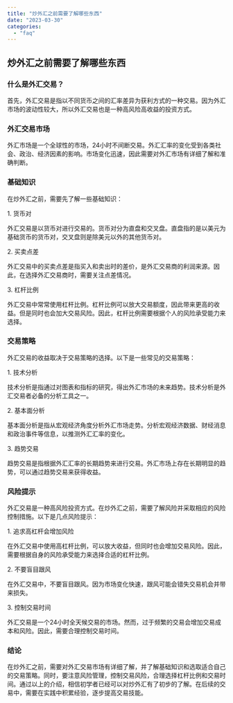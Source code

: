```yaml
---
title: "炒外汇之前需要了解哪些东西"
date: "2023-03-30"
categories: 
  - "faq"
---
```


## 炒外汇之前需要了解哪些东西

### 什么是外汇交易？

首先，外汇交易是指以不同货币之间的汇率差异为获利方式的一种交易。因为外汇市场的波动性较大，所以外汇交易也是一种高风险高收益的投资方式。

### 外汇交易市场

外汇市场是一个全球性的市场，24小时不间断交易。外汇汇率的变化受到各类社会、政治、经济因素的影响。市场变化迅速，因此需要对外汇市场有详细了解和准确判断。

### 基础知识

在炒外汇之前，需要先了解一些基础知识：

1\. 货币对

外汇交易是以货币对进行交易的。货币对分为直盘和交叉盘。直盘指的是以美元为基础货币的货币对，交叉盘则是除美元以外的其他货币对。

2\. 买卖点差

外汇交易中的买卖点差是指买入和卖出时的差价，是外汇交易商的利润来源。因此，在选择外汇交易商时，需要关注点差情况。

3\. 杠杆比例

外汇交易中常常使用杠杆比例。杠杆比例可以放大交易额度，因此带来更高的收益。但是同时也会加大交易风险。因此，杠杆比例需要根据个人的风险承受能力来选择。

### 交易策略

外汇交易的收益取决于交易策略的选择。以下是一些常见的交易策略：

1\. 技术分析

技术分析是指通过对图表和指标的研究，得出外汇市场的未来趋势。技术分析是外汇交易者必备的分析工具之一。

2\. 基本面分析

基本面分析是指从宏观经济角度分析外汇市场走势。分析宏观经济数据、财经消息和政治事件等信息，以推测外汇汇率的变化。

3\. 趋势交易

趋势交易是指根据外汇汇率的长期趋势来进行交易。外汇市场上存在长期明显的趋势，可以通过趋势交易来获得收益。

### 风险提示

外汇交易是一种高风险投资方式。在炒外汇之前，需要了解风险并采取相应的风险控制措施。以下是几点风险提示：

1\. 追求高杠杆会增加风险

在外汇交易中使用高杠杆比例，可以放大收益，但同时也会增加交易风险。因此，需要根据自身的风险承受能力来选择合适的杠杆比例。

2\. 不要盲目跟风

在外汇交易中，不要盲目跟风。因为市场变化快速，跟风可能会错失交易机会并带来损失。

3\. 控制交易时间

外汇交易是一个24小时全天候交易的市场。然而，过于频繁的交易会增加交易成本和风险。因此，需要合理控制交易时间。

### 结论

在炒外汇之前，需要对外汇交易市场有详细了解，并了解基础知识和选取适合自己的交易策略。同时，要注意风险管理，控制交易风险，合理选择杠杆比例和交易时间。通过以上的介绍，相信初学者已经可以对炒外汇有了初步的了解。在后续的交易中，需要在实践中积累经验，逐步提高交易技能。
